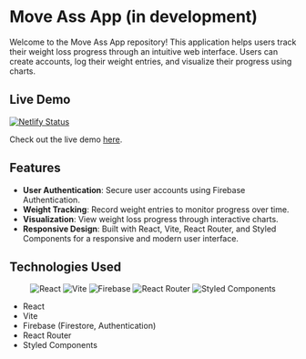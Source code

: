 # Move Ass App (in development)

Welcome to the Move Ass App repository! This application helps users track their weight loss progress through an intuitive web interface. Users can create accounts, log their weight entries, and visualize their progress using charts.

## Live Demo

[![Netlify Status](https://api.netlify.com/api/v1/badges/07a83e91-b249-4cdc-b104-3de0b62caed9/deploy-status)](https://app.netlify.com/sites/moveass/deploys)

Check out the live demo [here](https://moveass.netlify.app/).

## Features

- **User Authentication**: Secure user accounts using Firebase Authentication.
- **Weight Tracking**: Record weight entries to monitor progress over time.
- **Visualization**: View weight loss progress through interactive charts.
- **Responsive Design**: Built with React, Vite, React Router, and Styled Components for a responsive and modern user interface.

## Technologies Used

<div align="center">

![React](https://img.shields.io/badge/react-%2320232a.svg?style=for-the-badge&logo=react&logoColor=%2361DAFB)
![Vite](https://img.shields.io/badge/vite-%23646CFF.svg?style=for-the-badge&logo=vite&logoColor=white)
![Firebase](https://img.shields.io/badge/firebase-ffca28?style=for-the-badge&logo=firebase&logoColor=black)
![React Router](https://img.shields.io/badge/React_Router-CA4245?style=for-the-badge&logo=react-router&logoColor=white)
![Styled Components](https://img.shields.io/badge/styled--components-DB7093?style=for-the-badge&logo=styled-components&logoColor=white)

</div>

- React
- Vite
- Firebase (Firestore, Authentication)
- React Router
- Styled Components

